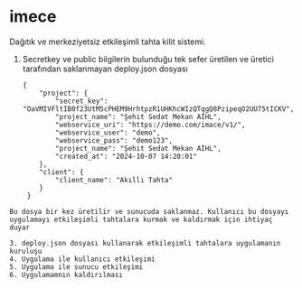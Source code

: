 # imece
Dağıtık ve merkeziyetsiz etkileşimli tahta kilit sistemi. 

1. Secretkey ve public bilgilerin bulunduğu tek sefer üretilen ve üretici tarafından saklanmayan deploy.json dosyası
   ```
   {
       "project": {
           "secret_key": "OaVMIVFltIB0f23UtM5cPHEM9HrhtpzR1UHKhcWIzQTqgQ8PzipeqO2UU75tICKV",
           "project_name": "Şehit Sedat Mekan AİHL",
           "webservice_uri": "https://demo.com/imace/v1/",
           "webservice_user": "demo",
           "webservice_pass": "demo123",
           "project_name": "Şehit Sedat Mekan AİHL",
           "created_at": "2024-10-07 14:20:01"
       },
       "client": {
           "client_name": "Akıllı Tahta"
       }
    }
```
Bu dosya bir kez üretilir ve sunucuda saklanmaz. Kullanıcı bu dosyayı uygulamayı etkileşimli tahtalara kurmak ve kaldırmak için ihtiyaç duyar

3. deploy.json dosyası kullanarak etkileşimli tahtalara uygulamanın kuruluşu
4. Uygulama ile kullanıcı etkileşimi
5. Uygulama ile sunucu etkileşimi
6. Uygulamamnın kaldırılması
